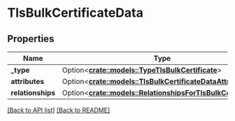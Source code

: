 # TlsBulkCertificateData

## Properties

Name | Type | Description | Notes
------------ | ------------- | ------------- | -------------
**_type** | Option<[**crate::models::TypeTlsBulkCertificate**](TypeTlsBulkCertificate.md)> |  | 
**attributes** | Option<[**crate::models::TlsBulkCertificateDataAttributes**](TlsBulkCertificateDataAttributes.md)> |  | 
**relationships** | Option<[**crate::models::RelationshipsForTlsBulkCertificate**](RelationshipsForTlsBulkCertificate.md)> |  | 

[[Back to API list]](../README.md#documentation-for-api-endpoints) [[Back to README]](../README.md)


